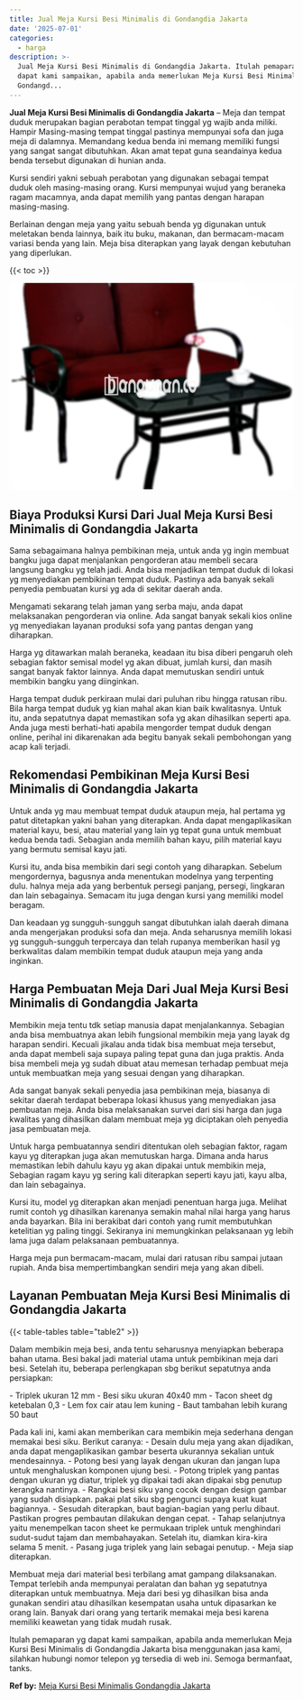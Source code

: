 ```yaml
---
title: Jual Meja Kursi Besi Minimalis di Gondangdia Jakarta
date: '2025-07-01'
categories:
  - harga
description: >-
  Jual Meja Kursi Besi Minimalis di Gondangdia Jakarta. Itulah pemaparan yg
  dapat kami sampaikan, apabila anda memerlukan Meja Kursi Besi Minimalis di
  Gondangd...
---
```


**Jual Meja Kursi Besi Minimalis di Gondangdia Jakarta** – Meja dan tempat duduk merupakan bagian perabotan tempat tinggal yg wajib anda miliki. Hampir Masing-masing tempat tinggal pastinya mempunyai sofa dan juga meja di dalamnya. Memandang kedua benda ini memang memiliki fungsi yang sangat sangat dibutuhkan. Akan amat tepat guna seandainya kedua benda tersebut digunakan di hunian anda.

Kursi sendiri yakni sebuah perabotan yang digunakan sebagai tempat duduk oleh masing-masing orang. Kursi mempunyai wujud yang beraneka ragam macamnya, anda dapat memilih yang pantas dengan harapan masing-masing.

Berlainan dengan meja yang yaitu sebuah benda yg digunakan untuk meletakan benda lainnya, baik itu buku, makanan, dan bermacam-macam variasi benda yang lain. Meja bisa diterapkan yang layak dengan kebutuhan yang diperlukan.

{{< toc >}}

![Jual Meja Kursi Besi Minimalis di Gondangdia Jakarta](/images/jual-meja-besi-murah31.png)

## Biaya Produksi Kursi Dari Jual Meja Kursi Besi Minimalis di Gondangdia Jakarta

Sama sebagaimana halnya pembikinan meja, untuk anda yg ingin membuat bangku juga dapat menjalankan pengorderan atau membeli secara langsung bangku yg telah jadi. Anda bisa menjadikan tempat duduk di lokasi yg menyediakan pembikinan tempat duduk. Pastinya ada banyak sekali penyedia pembuatan kursi yg ada di sekitar daerah anda.

Mengamati sekarang telah jaman yang serba maju, anda dapat melaksanakan pengorderan via online. Ada sangat banyak sekali kios online yg menyediakan layanan produksi sofa yang pantas dengan yang diharapkan.

Harga yg ditawarkan malah beraneka, keadaan itu bisa diberi pengaruh oleh sebagian faktor semisal model yg akan dibuat, jumlah kursi, dan masih sangat banyak faktor lainnya. Anda dapat memutuskan sendiri untuk membikin bangku yang diinginkan.

Harga tempat duduk perkiraan mulai dari puluhan ribu hingga ratusan ribu. Bila harga tempat duduk yg kian mahal akan kian baik kwalitasnya. Untuk itu, anda sepatutnya dapat memastikan sofa yg akan dihasilkan seperti apa. Anda juga mesti berhati-hati apabila mengorder tempat duduk dengan online, perihal ini dikarenakan ada begitu banyak sekali pembohongan yang acap kali terjadi.

## Rekomendasi Pembikinan Meja Kursi Besi Minimalis di Gondangdia Jakarta

Untuk anda yg mau membuat tempat duduk ataupun meja, hal pertama yg patut ditetapkan yakni bahan yang diterapkan. Anda dapat mengaplikasikan material kayu, besi, atau material yang lain yg tepat guna untuk membuat kedua benda tadi. Sebagian anda memilih bahan kayu, pilih material kayu yang bermutu semisal kayu jati.

Kursi itu, anda bisa membikin dari segi contoh yang diharapkan. Sebelum mengordernya, bagusnya anda menentukan modelnya yang terpenting dulu. halnya meja ada yang berbentuk persegi panjang, persegi, lingkaran dan lain sebagainya. Semacam itu juga dengan kursi yang memiliki model beragam.

Dan keadaan yg sungguh-sungguh sangat dibutuhkan ialah daerah dimana anda mengerjakan produksi sofa dan meja. Anda seharusnya memilih lokasi yg sungguh-sungguh terpercaya dan telah rupanya memberikan hasil yg berkwalitas dalam membikin tempat duduk ataupun meja yang anda inginkan.

## Harga Pembuatan Meja Dari Jual Meja Kursi Besi Minimalis di Gondangdia Jakarta

Membikin meja tentu tdk setiap manusia dapat menjalankannya. Sebagian anda bisa membuatnya akan lebih fungsional membikin meja yang layak dg harapan sendiri. Kecuali jikalau anda tidak bisa membuat meja tersebut, anda dapat membeli saja supaya paling tepat guna dan juga praktis. Anda bisa membeli meja yg sudah dibuat atau memesan terhadap pembuat meja untuk membuatkan meja yang sesuai dengan yang diharapkan.

Ada sangat banyak sekali penyedia jasa pembikinan meja, biasanya di sekitar daerah terdapat beberapa lokasi khusus yang menyediakan jasa pembuatan meja. Anda bisa melaksanakan survei dari sisi harga dan juga kwalitas yang dihasilkan dalam membuat meja yg diciptakan oleh penyedia jasa pembuatan meja.

Untuk harga pembuatannya sendiri ditentukan oleh sebagian faktor, ragam kayu yg diterapkan juga akan memutuskan harga. Dimana anda harus memastikan lebih dahulu kayu yg akan dipakai untuk membikin meja, Sebagian ragam kayu yg sering kali diterapkan seperti kayu jati, kayu alba, dan lain sebagainya.

Kursi itu, model yg diterapkan akan menjadi penentuan harga juga. Melihat rumit contoh yg dihasilkan karenanya semakin mahal nilai harga yang harus anda bayarkan. Bila ini berakibat dari contoh yang rumit membutuhkan ketelitian yg paling tinggi. Sekiranya ini memungkinkan pelaksanaan yg lebih lama juga dalam pelaksanaan pembuatannya.

Harga meja pun bermacam-macam, mulai dari ratusan ribu sampai jutaan rupiah. Anda bisa mempertimbangkan sendiri meja yang akan dibeli.

## Layanan Pembuatan Meja Kursi Besi Minimalis di Gondangdia Jakarta

{{< table-tables table="table2" >}}

Dalam membikin meja besi, anda tentu seharusnya menyiapkan beberapa bahan utama. Besi bakal jadi material utama untuk pembikinan meja dari besi. Setelah itu, beberapa perlengkapan sbg berikut sepatutnya anda persiapkan:

\- Triplek ukuran 12 mm - Besi siku ukuran 40x40 mm - Tacon sheet dg ketebalan 0,3 - Lem fox cair atau lem kuning - Baut tambahan lebih kurang 50 baut

Pada kali ini, kami akan memberikan cara membikin meja sederhana dengan memakai besi siku. Berikut caranya: - Desain dulu meja yang akan dijadikan, anda dapat mengaplikasikan gambar beserta ukurannya sekalian untuk mendesainnya. - Potong besi yang layak dengan ukuran dan jangan lupa untuk menghaluskan komponen ujung besi. - Potong triplek yang pantas dengan ukuran yg diatur, triplek yg dipakai tadi akan dipakai sbg penutup kerangka nantinya. - Rangkai besi siku yang cocok dengan design gambar yang sudah disiapkan. pakai plat siku sbg pengunci supaya kuat kuat bagiannya. - Sesudah diterapkan, baut bagian-bagian yang perlu dibaut. Pastikan progres pembautan dilakukan dengan cepat. - Tahap selanjutnya yaitu menempelkan tacon sheet ke permukaan triplek untuk menghindari sudut-sudut tajam dan membahayakan. Setelah itu, diamkan kira-kira selama 5 menit. - Pasang juga triplek yang lain sebagai penutup. - Meja siap diterapkan.

Membuat meja dari material besi terbilang amat gampang dilaksanakan. Tempat terlebih anda mempunyai peralatan dan bahan yg sepatutnya diterapkan untuk membuatnya. Meja dari besi yg dihasilkan bisa anda gunakan sendiri atau dihasilkan kesempatan usaha untuk dipasarkan ke orang lain. Banyak dari orang yang tertarik memakai meja besi karena memiliki keawetan yang tidak mudah rusak.

Itulah pemaparan yg dapat kami sampaikan, apabila anda memerlukan Meja Kursi Besi Minimalis di Gondangdia Jakarta bisa menggunakan jasa kami, silahkan hubungi nomor telepon yg tersedia di web ini. Semoga bermanfaat, tanks.

**Ref by:** [Meja Kursi Besi Minimalis Gondangdia Jakarta](https://id.wikipedia.org/wiki/Meja)
